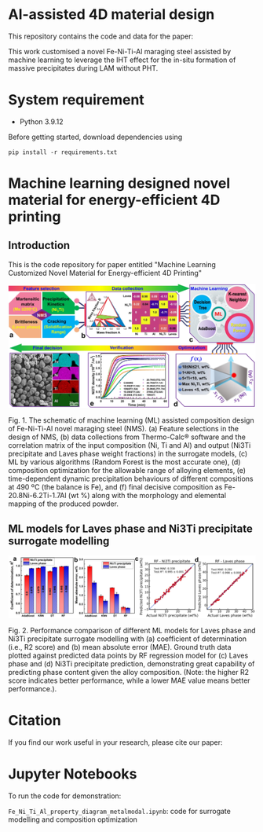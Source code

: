 # AI-assisted 4D material design
This repository contains the code and data for the paper:


This work customised a novel Fe-Ni-Ti-Al maraging steel assisted by machine learning to leverage the IHT effect for the in-situ formation of massive precipitates during LAM without PHT. 

# System requirement

- Python 3.9.12


Before getting started, download dependencies using
```
pip install -r requirements.txt
```

# Machine learning designed novel material for energy-efficient 4D printing
## Introduction
This is the code repository for paper entitled "Machine Learning Customized Novel Material for Energy-efficient 4D Printing"

![](.//doc//Picture6.jpg)

Fig. 1. The schematic of machine learning (ML) assisted composition design of Fe-Ni-Ti-Al novel maraging steel (NMS). (a) Feature selections in the design of NMS, (b) data collections from Thermo-Calc® software and the correlation matrix of the input composition (Ni, Ti and Al) and output (Ni3Ti precipitate and Laves phase weight fractions) in the surrogate models, (c) ML by various algorithms (Random Forest is the most accurate one), (d) composition optimization for the allowable range of alloying elements, (e) time-dependent dynamic precipitation behaviours of different compositions at 490 ºC (the balance is Fe), and (f) final decisive composition as Fe-20.8Ni-6.2Ti-1.7Al (wt %) along with the morphology and elemental mapping of the produced powder.



## ML models for Laves phase and Ni3Ti precipitate surrogate modelling
![](.//doc//ML.jpg)

Fig. 2. Performance comparison of different ML models for Laves phase and Ni3Ti precipitate surrogate modelling with (a) coefficient of determination (i.e., R2 score) and (b) mean absolute error (MAE). Ground truth data plotted against predicted data points by RF regression model for (c) Laves phase and (d) Ni3Ti precipitate prediction, demonstrating great capability of predicting phase content given the alloy composition. (Note: the higher R2 score indicates better performance, while a lower MAE value means better performance.). 


# Citation
If you find our work useful in your research, please cite our paper:

<!-- [Paper Link](https://www.mdpi.com/2076-3417/10/22/7967):

  Chaolin Tan, Xiling Yao, Qian Li, Lequn Chen, Jinlong Su, Fern Lan Ng, Yuchan Liu, Tao Yang, Youxiang Chew, Chain Tsuan Liu, Tarasankar DebRoy. Advanced Science. 2020; 10(22):7967. https://doi.org/10.3390/app10227967 -->




# Jupyter Notebooks
To run the code for demonstration:

`Fe_Ni_Ti_Al_property_diagram_metalmodal.ipynb`: code for surrogate modelling and composition optimization